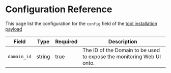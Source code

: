 # Configuration Reference

This page list the configuration for the `config` field of the [tool installation payload](../../configuration-reference.md)

<table data-header-hidden><thead><tr><th>Field</th><th>Type</th><th data-type="checkbox">Required</th><th>Description</th></tr></thead><tbody><tr><td><code>domain_id</code></td><td>string </td><td>true</td><td>The ID of the Domain to be used to expose the monitoring Web UI onto.</td></tr></tbody></table>
